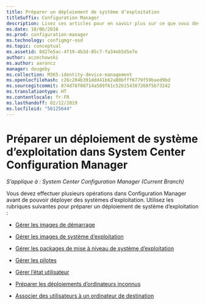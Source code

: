 ```yaml
---
title: Préparer un déploiement de système d’exploitation
titleSuffix: Configuration Manager
description: Lisez ces articles pour en savoir plus sur ce que vous devez faire dans Configuration Manager pour préparer les déploiements de système d’exploitation.
ms.date: 10/06/2016
ms.prod: configuration-manager
ms.technology: configmgr-osd
ms.topic: conceptual
ms.assetid: 8d27e5ac-4f19-4b3d-85c7-fa34eb5d5e7e
author: aczechowski
ms.author: aaroncz
manager: dougeby
ms.collection: M365-identity-device-management
ms.openlocfilehash: c26c204b391ddd41b62a80bfff6779f59baed9bd
ms.sourcegitcommit: 874d78f08714a509f61c52b154387268f5b73242
ms.translationtype: HT
ms.contentlocale: fr-FR
ms.lasthandoff: 02/12/2019
ms.locfileid: "56125644"
---
```

# <a name="prepare-for-operating-system-deployment-in-system-center-configuration-manager"></a>Préparer un déploiement de système d’exploitation dans System Center Configuration Manager

*S’applique à : System Center Configuration Manager (Current Branch)*

Vous devez effectuer plusieurs opérations dans Configuration Manager avant de pouvoir déployer des systèmes d’exploitation. Utilisez les rubriques suivantes pour préparer un déploiement de système d’exploitation :  

-   [Gérer les images de démarrage](manage-boot-images.md)  

-   [Gérer les images de système d’exploitation](manage-operating-system-images.md)  

-   [Gérer les packages de mise à niveau de système d’exploitation](manage-operating-system-upgrade-packages.md)  

-   [Gérer les pilotes](manage-drivers.md)  

-   [Gérer l’état utilisateur](manage-user-state.md)  

-   [Préparer les déploiements d’ordinateurs inconnus](prepare-for-unknown-computer-deployments.md)  

-   [Associer des utilisateurs à un ordinateur de destination](associate-users-with-a-destination-computer.md)  
